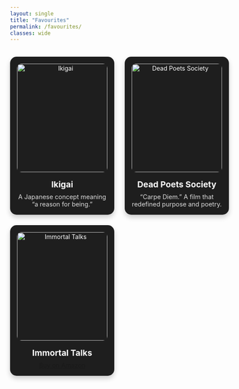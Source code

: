 ```yaml
---
layout: single
title: "Favourites"
permalink: /favourites/
classes: wide
---
```


<style>
.fav-grid {
  display: grid;
  grid-template-columns: repeat(auto-fit, minmax(200px, 1fr));
  gap: 1.5rem;
  margin-top: 2rem;
}
.fav-card {
  background-color: #1e1e1e;
  border-radius: 15px;
  padding: 1rem;
  text-align: center;
  box-shadow: 0 6px 12px rgba(0,0,0,0.2);
  color: #fff;
}
.fav-card img {
  width: 100%;
  height: 250px;
  object-fit: cover;
  border-radius: 10px;
  margin-bottom: 1rem;
}
.fav-card .title {
  font-size: 1.2rem;
  font-weight: bold;
  margin-bottom: 0.5rem;
}
.fav-card .desc {
  font-size: 0.9rem;
  opacity: 0.85;
}
</style>

<div class="fav-grid">
  <div class="fav-card">
    <img src="/assets/images/favourites/ikigai.jpg" alt="Ikigai">
    <div class="title">Ikigai</div>
    <div class="desc">A Japanese concept meaning “a reason for being.”</div>
  </div>

  <div class="fav-card">
    <img src="/assets/images/favourites/dps.jpg" alt="Dead Poets Society">
    <div class="title">Dead Poets Society</div>
    <div class="desc">“Carpe Diem.” A film that redefined purpose and poetry.</div>
  </div>

  <div class="fav-card">
    <img src="/assets/images/favourites/immortal-talks.jpg" alt="Immortal Talks">
    <div class="title">Immortal Talks</div>
    <div class="desc"><a href="https://www.amazon.in/dp/B086WPTG5M" target="_blank" rel="noopener">Buy on Amazon</a></div>
  </div>

  <!-- Add more manually here -->
</div>
